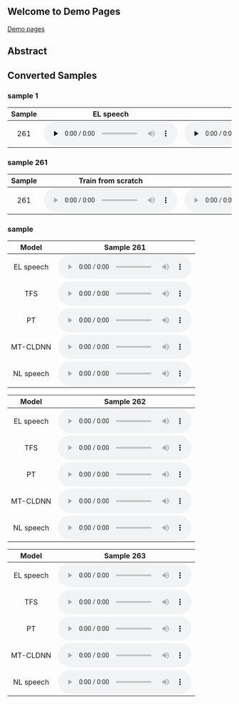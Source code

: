 ## Welcome to Demo Pages

[Demo pages](https://ymchiqq.github.io/demoooo/)

## Abstract

## Converted Samples


### sample 1

| Sample   | EL speech                                                           | NL speech                                                           | 
|:--------:|:-------------------------------------------------------------------:|:-------------------------------------------------------------------:|
| 261      | <audio src="audio/el01/EL01_281.wav" controls preload="none"></audio> | <audio src="audio/el01/EL01_284.wav" controls preload="none"></audio> |

### sample 261

| Sample | Train from scratch | Pretraining | MT-CLDNN |
|:------:|:------------------:|:-----------:|:--------:|
| 261 | <audio src="audio/el01/EL01_281.wav" controls preload></audio> | <audio src="data/audio/EL01/EL01_262.wav" controls preload></audio> | <audio src="data/audio/EL01/EL01_262.wav" controls preload></audio> |


### sample

|   Model   |                             Sample 261                              |
|:---------:|:-------------------------------------------------------------------:|
| EL speech | <audio src="audio/el01/EL01_281.wav" controls preload></audio> |
|    TFS    | <audio src="audio/el01/EL01_281.wav" controls preload></audio> |
|    PT     | <audio src="audio/el01/EL01_281.wav" controls preload></audio> |
| MT-CLDNN  | <audio src="audio/el01/EL01_281.wav" controls preload></audio> |
| NL speech | <audio src="audio/el01/EL01_281.wav" controls preload></audio> |

|   Model   |                             Sample 262                              |
|:---------:|:-------------------------------------------------------------------:|
| EL speech | <audio src="audio/el01/EL01_281.wav" controls preload></audio> |
|    TFS    | <audio src="audio/el01/EL01_281.wav" controls preload></audio> |
|    PT     | <audio src="audio/el01/EL01_281.wav" controls preload></audio> |
| MT-CLDNN  | <audio src="audio/el01/EL01_281.wav" controls preload></audio> |
| NL speech | <audio src="audio/el01/EL01_281.wav" controls preload></audio> |

|   Model   |                             Sample 263                              |
|:---------:|:-------------------------------------------------------------------:|
| EL speech | <audio src="audio/el01/EL01_281.wav" controls preload></audio> |
|    TFS    | <audio src="audio/el01/EL01_281.wav" controls preload></audio> |
|    PT     | <audio src="audio/el01/EL01_281.wav" controls preload></audio> |
| MT-CLDNN  | <audio src="audio/el01/EL01_281.wav" controls preload></audio> |
| NL speech | <audio src="audio/el01/EL01_281.wav" controls preload></audio> |